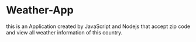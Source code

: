 # Weather-App
this is an Application created by JavaScript and Nodejs that accept zip code and view all weather information of this country.
